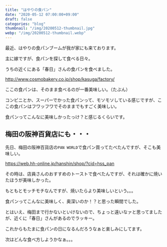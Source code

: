 ```yaml
---
title: "はやりの食パン"
date: "2020-05-12 07:00:00+09:00"
draft: false
categories: "blog"
thumbnail: "/img/20200512-thumbnail.jpg"
webp: "/img/20200512-thumbnail.webp"
---
```


最近、はやりの食パンブームが我が家にも来ております。

主に嫁ですが、食パンを探して食べる日々。

うちの近くにある「春日」さんの食パンを食べました。

http://www.cosmobakery.co.jp/shop/kasuga/factory/

ここの食パンは、そのまま食べるのが一番美味しい。（たぶん）

コンビニとか、スーパーでかった食パンって、モソモソしている感じですが、ここの食パンはフワッフワでそのままでもすごく美味しい。

食パンってこんなに美味しかったっけ？と感じるくらいです。

## 梅田の阪神百貨店にも・・・

先日、梅田の阪神百貨店の`PAN WORLD`で食パン買ってたべたんですが、そこも美味しい。

https://web.hh-online.jp/hanshin/shop/?cid=hss_pan

その時は、店員さんのおすすめのトーストで食べたんですが、それは確かに焼いたほうが美味しかった。

もともとモッチモチなんですが、焼いたらより美味しいという。。。

食パンってこんなに美味しく、奥深いのか！？と思った瞬間でした。

とはいえ、梅田まで行かないといけないので、ちょっと遠いなァと思ってましたが、近くに「春日」さんがあるのでラッキー。

これからもたまに食パンの日になるんだろうなぁと楽しみにしてます。

次はどんな食べ方しようかなぁ。。。